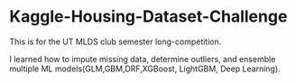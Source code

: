 # Kaggle-Housing-Dataset-Challenge

This is for the UT MLDS club semester long-competition. 

I learned how to impute missing data, determine outliers, and ensemble multiple ML models(GLM,GBM,DRF,XGBoost, LightGBM, Deep Learning).
